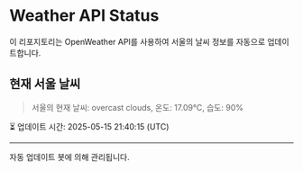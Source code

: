 
# Weather API Status

이 리포지토리는 OpenWeather API를 사용하여 서울의 날씨 정보를 자동으로 업데이트합니다.

## 현재 서울 날씨
> 서울의 현재 날씨: overcast clouds, 온도: 17.09°C, 습도: 90%

⏳ 업데이트 시간: 2025-05-15 21:40:15 (UTC)

---
자동 업데이트 봇에 의해 관리됩니다.
